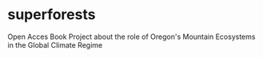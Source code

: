 # superforests
Open Acces Book Project about the role of Oregon's Mountain Ecosystems in the Global Climate Regime
